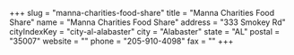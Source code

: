 +++
slug = "manna-charities-food-share"
title = "Manna Charities Food Share"
name = "Manna Charities Food Share"
address = "333 Smokey Rd"
cityIndexKey = "city-al-alabaster"
city = "Alabaster"
state = "AL"
postal = "35007"
website = ""
phone = "205-910-4098"
fax = ""
+++
